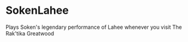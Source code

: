 # SokenLahee
Plays Soken's legendary performance of Lahee whenever you visit The Rak'tika Greatwood
